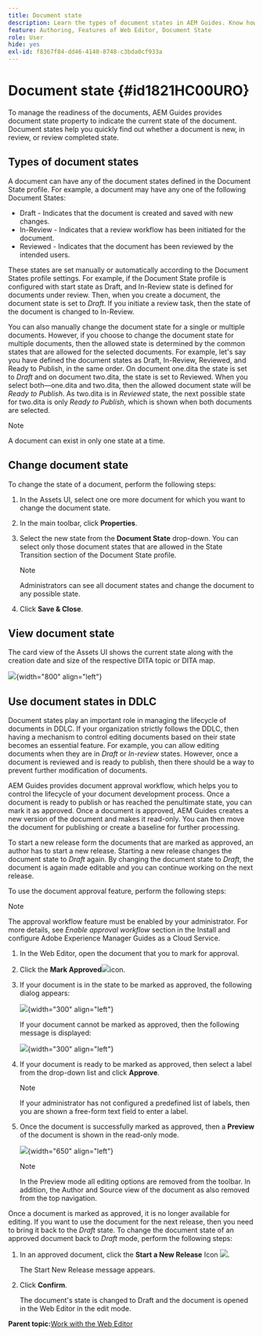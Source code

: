 ```yaml
---
title: Document state
description: Learn the types of document states in AEM Guides. Know how to change or view the document state and use the document state in DDLC.
feature: Authoring, Features of Web Editor, Document State
role: User
hide: yes
exl-id: f8367f84-dd46-4140-8748-c3bda0cf933a
---
```

# Document state {#id1821HC00URO}

To manage the readiness of the documents, AEM Guides provides document state property to indicate the current state of the document. Document states help you quickly find out whether a document is new, in review, or review completed state.

## Types of document states 

A document can have any of the document states defined in the Document State profile. For example, a document may have any one of the following Document States:

-   Draft - Indicates that the document is created and saved with new changes.
-   In-Review - Indicates that a review workflow has been initiated for the document.
-   Reviewed - Indicates that the document has been reviewed by the intended users.

These states are set manually or automatically according to the Document States profile settings. For example, if the Document State profile is configured with start state as Draft, and In-Review state is defined for documents under review. Then, when you create a document, the document state is set to *Draft*. If you initiate a review task, then the state of the document is changed to In-Review.

You can also manually change the document state for a single or multiple documents. However, if you choose to change the document state for multiple documents, then the allowed state is determined by the common states that are allowed for the selected documents. For example, let's say you have defined the document states as Draft, In-Review, Reviewed, and Ready to Publish, in the same order. On document one.dita the state is set to *Draft* and on document two.dita, the state is set to Reviewed. When you select both—one.dita and two.dita, then the allowed document state will be *Ready to Publish*. As two.dita is in *Reviewed* state, the next possible state for two.dita is only *Ready to Publish*, which is shown when both documents are selected.

>[!NOTE]
>
> A document can exist in only one state at a time.

## Change document state 

To change the state of a document, perform the following steps:

1.  In the Assets UI, select one ore more document for which you want to change the document state.
1.  In the main toolbar, click **Properties**.
1.  Select the new state from the **Document State** drop-down. You can select only those document states that are allowed in the State Transition section of the Document State profile.

    >[!NOTE]
    >
    >Administrators can see all document states and change the document to any possible state.

1.  Click **Save & Close**.

## View document state 

The card view of the Assets UI shows the current state along with the creation date and size of the respective DITA topic or DITA map.

![](images/document_state.png){width="800" align="left"}

## Use document states in DDLC 

Document states play an important role in managing the lifecycle of documents in DDLC. If your organization strictly follows the DDLC, then having a mechanism to control editing documents based on their state becomes an essential feature. For example, you can allow editing documents when they are in *Draft* or *In-review* states. However, once a document is reviewed and is ready to publish, then there should be a way to prevent further modification of documents.

AEM Guides provides document approval workflow, which helps you to control the lifecycle of your document development process. Once a document is ready to publish or has reached the penultimate state, you can mark it as approved. Once a document is approved, AEM Guides creates a new version of the document and makes it read-only. You can then move the document for publishing or create a baseline for further processing.

To start a new release form the documents that are marked as approved, an author has to start a new release. Starting a new release changes the document state to *Draft* again. By changing the document state to *Draft*, the document is again made editable and you can continue working on the next release.

To use the document approval feature, perform the following steps:

>[!NOTE]
>
> The approval workflow feature must be enabled by your administrator. For more details, see *Enable approval workflow* section in the Install and configure Adobe Experience Manager Guides as a Cloud Service.

1.  In the Web Editor, open the document that you to mark for approval.

1.  Click the **Mark Approved**![](images/mark_approve_icon.svg)icon.

1.  If your document is in the state to be marked as approved, the following dialog appears:

    ![](images/mark-approved-correct-state.png){width="300" align="left"}

    If your document cannot be marked as approved, then the following message is displayed:

    ![](images/mark-approved-incorrect-state.png){width="300" align="left"}

1.  If your document is ready to be marked as approved, then select a label from the drop-down list and click **Approve**.

    >[!NOTE]
    >
    > If your administrator has not configured a predefined list of labels, then you are shown a free-form text field to enter a label.

1.  Once the document is successfully marked as approved, then a **Preview** of the document is shown in the read-only mode.

    ![](images/approved-doc-read-only.png){width="650" align="left"}

    >[!NOTE]
    >
    > In the Preview mode all editing options are removed from the toolbar. In addition, the Author and Source view of the document as also removed from the top navigation.


Once a document is marked as approved, it is no longer available for editing. If you want to use the document for the next release, then you need to bring it back to the *Draft* state. To change the document state of an approved document back to *Draft* mode, perform the following steps:

1.  In an approved document, click the **Start a New Release** Icon ![](images/approved-restart-draft-mode-icon.svg).

    The Start New Release message appears.

1.  Click **Confirm**.

    The document's state is changed to Draft and the document is opened in the Web Editor in the edit mode.


**Parent topic:**[Work with the Web Editor](web-editor.md)

